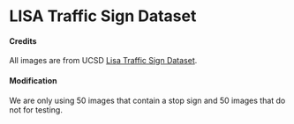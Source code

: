 # LISA Traffic Sign Dataset

#### Credits

All images are from UCSD [Lisa Traffic Sign Dataset](http://cvrr-nas.ucsd.edu//LISA/lisa-traffic-sign-dataset.html).

#### Modification

We are only using 50 images that contain a stop sign and 50 images that do not for testing.
